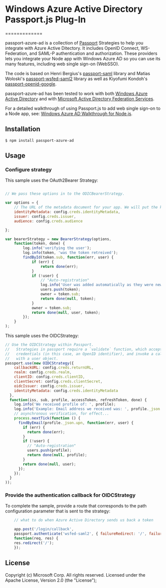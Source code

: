 # Windows Azure Active Directory Passport.js Plug-In
=============

passport-azure-ad is a collection of [Passport](http://passportjs.org/) Strategies to help you integrate with Azure Active Ditectory. It includes OpenID Connect, WS-Federation, and SAML-P authentication and authorization. These providers lets you integrate your Node app with Windows Azure AD so you can use its many features, including web single sign-on (WebSSO).


The code is based on Henri Bergius's [passport-saml](https://github.com/bergie/passport-saml) library and Matias Woloski's [passport-wsfed-saml2](https://github.com/auth0/passport-wsfed-saml2) library as well as Kiyofumi Kondoh's [passport-openid-google](https://github.com/kkkon/passport-google-openidconnect).

passport-azure-ad has been tested to work with both [Windows Azure Active Directory](https://www.windowsazure.com/en-us/home/features/identity/) and with [Microsoft Active Directory Federation Services](http://en.wikipedia.org/wiki/Active_Directory_Federation_Services).

For a detailed walkthrough of using Passport.js to add web single sign-on to a Node app, see: [Windows Azure AD Walkthrough for Node.js](https://github.com/MSOpenTech/AzureAD-Node-Sample/wiki).


## Installation

    $ npm install passport-azure-ad

## Usage

### Configure strategy

This sample uses the OAuth2Bearer Strategy:

```javascript

// We pass these options in to the ODICBearerStrategy.

var options = {
    // The URL of the metadata document for your app. We will put the keys for token validation from the URL found in the jwks_uri tag of the in the metadata.
    identityMetadata: config.creds.identityMetadata,
    issuer: config.creds.issuer,
    audience: config.creds.audience

};

var bearerStrategy = new BearerStrategy(options,
    function(token, done) {
        log.info('verifying the user');
        log.info(token, 'was the token retreived');
        findById(token.sub, function(err, user) {
            if (err) {
                return done(err);
            }
            if (!user) {
                // "Auto-registration"
                log.info('User was added automatically as they were new. Their sub is: ', token.sub);
                users.push(token);
                owner = token.sub;
                return done(null, token);
            }
            owner = token.sub;
            return done(null, user, token);
        });
    }
);
```
This sample uses the OIDCStrategy:

```javascript
// Use the OIDCStrategy within Passport.
//   Strategies in passport require a `validate` function, which accept
//   credentials (in this case, an OpenID identifier), and invoke a callback
//   with a user object.
passport.use(new OIDCStrategy({
    callbackURL: config.creds.returnURL,
    realm: config.creds.realm,
    clientID: config.creds.clientID,
    clientSecret: config.creds.clientSecret,
    oidcIssuer: config.creds.issuer,
    identityMetadata: config.creds.identityMetadata
  },
  function(iss, sub, profile, accessToken, refreshToken, done) {
    log.info('We received profile of: ', profile);
    log.info('Example: Email address we received was: ', profile._json.upn);
    // asynchronous verification, for effect...
    process.nextTick(function () {
      findByEmail(profile._json.upn, function(err, user) {
        if (err) {
          return done(err);
        }
        if (!user) {
          // "Auto-registration"
          users.push(profile);
          return done(null, profile);
        }
        return done(null, user);
      });
    });
  }
));
```
### Provide the authentication callback for OIDCStrategy

To complete the sample, provide a route that corresponds to the path configuration parameter that is sent to the strategy:

```javascript
	// what to do when Azure Active Directory sends us back a token

	app.post('/login/callback',
	passport.authenticate('wsfed-saml2', { failureRedirect: '/', failureFlash: true }),
	function(req, res) {
	res.redirect('/');
	});
```

## License
Copyright (c) Microsoft Corp.  All rights reserved. Licensed under the Apache License, Version 2.0 (the "License");
